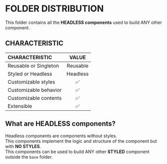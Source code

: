 # FOLDER DISTRIBUTION

This folder contains all the **HEADLESS components** used to build ANY other component.

## CHARACTERISTIC

| CHARACTERISTIC        |  VALUE   |
| :-------------------- | :------: |
| Reusable or Singleton | Reusable |
| Styled or Headless    | Headless |
| Customizable styles   |    ✅    |
| Customizable behavior |    ✅    |
| Customizable contents |    ✅    |
| Extensible            |    ✅    |

## What are HEADLESS components?

Headless components are components without styles.  
This components implement the logic and structure of the component but with **NO STYLES**.  
This components can be used to build ANY other **STYLED** component outside the `base` folder.
